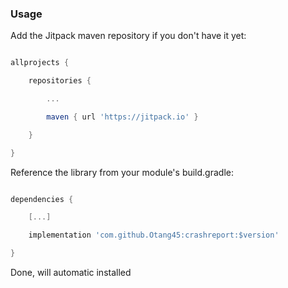 ### Usage

Add the Jitpack maven repository if you don't have it yet:

``` gradle

allprojects {

    repositories {

        ...

        maven { url 'https://jitpack.io' }

    }

}

```

Reference the library from your module's build.gradle:

``` gradle

dependencies {

    [...]

    implementation 'com.github.Otang45:crashreport:$version'

}

```





Done, will automatic installed
